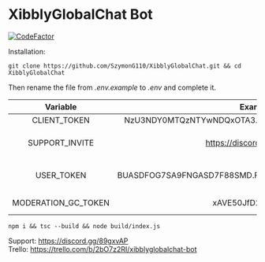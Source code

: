 # XibblyGlobalChat Bot

<a href="https://www.codefactor.io/repository/github/szymong110/xibblyglobalchat"><img src="https://www.codefactor.io/repository/github/szymong110/xibblyglobalchat/badge" alt="CodeFactor" /></a>

Installation:

```
git clone https://github.com/SzymonG110/XibblyGlobalChat.git && cd XibblyGlobalChat
```

Then rename the file from _.env.example_ to _.env_ and complete it.

|      Variable       |                        Example value                        |                  Description                   |
|:-------------------:|:-----------------------------------------------------------:|:----------------------------------------------:|
|    CLIENT_TOKEN     | NzU3NDY0MTQzNTYwNDQxOTA3.X2gxdA.J0iFerSnyuKj-zgDI8Or8UuFPRQ |               Discord bot token                |
|   SUPPORT_INVITE    |                https://discord.gg/m34WBACyyK                |    Support link example Discord guild link     |
|     USER_TOKEN      |  BUASDFOG7SA9FNGASD7F88SMD.FOSDF79AMSMGDF78AS9MDFSGD9FASM   | User token generated at https://api.xibbly.tk/ |
| MODERATION_GC_TOKEN |                    xAVE50JfD2Mp@mWV%sGX                     |        Private moderator token (remove)        |

```
npm i && tsc --build && node build/index.js
```

Support: https://discord.gg/89gxvAP
<br>
Trello: https://trello.com/b/2bO7z2RI/xibblyglobalchat-bot

